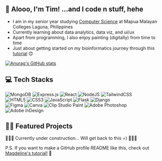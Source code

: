 ## 🤠 Alooo, I'm Tim! ...and I code n stuff, hehe

* I am in my senior year studying [Computer Science](https://mcl.edu.ph/academics/college-of-computer-and-information-science/) at Mapua Malayan Colleges Laguna, Philippines </br>
* Currently learning about data analytics, data viz, and ui/ux </br>
* Apart from programming, I also enjoy painting (digitally) from time to time </br>
* Just about getting started on my bioinformatics journey through this [tutorial](https://www.youtube.com/watch?v=plVLRashaA8&list=PLtqF5YXg7GLlQJUv9XJ3RWdd5VYGwBHrP) 😊 </br>

<!-- https://github.com/anuraghazra/github-readme-stats -->
[![Anurag's GitHub stats](https://github-readme-stats.vercel.app/api?username=tjcguela&theme=tokyonight)](https://github.com/anuraghazra/github-readme-stats)

## 💻 Tech Stacks 
<!-- https://github.com/Ileriayo/markdown-badges -->
<!-- Full Stacks -->
![MongoDB](https://img.shields.io/badge/MongoDB-%234ea94b.svg?style=for-the-badge&logo=mongodb&logoColor=white)
![Express.js](https://img.shields.io/badge/express.js-%23404d59.svg?style=for-the-badge&logo=express&logoColor=%2361DAFB) 
![React](https://img.shields.io/badge/react-%2320232a.svg?style=for-the-badge&logo=react&logoColor=%2361DAFB) 
![NodeJS](https://img.shields.io/badge/node.js-6DA55F?style=for-the-badge&logo=node.js&logoColor=white)
![TailwindCSS](https://img.shields.io/badge/tailwindcss-%2338B2AC.svg?style=for-the-badge&logo=tailwind-css&logoColor=white)</br> <!-- Tech stack 1 ends here -->
![HTML5](https://img.shields.io/badge/html5-%23E34F26.svg?style=for-the-badge&logo=html5&logoColor=white)
![CSS3](https://img.shields.io/badge/css3-%231572B6.svg?style=for-the-badge&logo=css3&logoColor=white)
![JavaScript](https://img.shields.io/badge/javascript-%23323330.svg?style=for-the-badge&logo=javascript&logoColor=%23F7DF1E)
![Flask](https://img.shields.io/badge/flask-%23000.svg?style=for-the-badge&logo=flask&logoColor=white)
![Django](https://img.shields.io/badge/django-%23092E20.svg?style=for-the-badge&logo=django&logoColor=white)</br> <!-- Tech Stack 2 Ends Here -->
![Figma](https://img.shields.io/badge/figma-%23F24E1E.svg?style=for-the-badge&logo=figma&logoColor=white)
![Canva](https://img.shields.io/badge/Canva-%2300C4CC.svg?style=for-the-badge&logo=Canva&logoColor=white)
![Clip Studio Paint](https://img.shields.io/badge/ClipStudioPaint-%23CFD3D3.svg?style=for-the-badge&logo=ClipStudioPaint&logoColor=white)
![Adobe Photoshop](https://img.shields.io/badge/adobe%20photoshop-%2331A8FF.svg?style=for-the-badge&logo=adobe%20photoshop&logoColor=white)
![Adobe InDesign](https://img.shields.io/badge/Adobe%20InDesign-49021F?style=for-the-badge&logo=adobeindesign&logoColor=white)</br> <!-- Design Stuff Ends Here -->

## 👨‍💻 Featured Projects
🚧🚧🚧 Currently under construction... Will get back to this =) 🚧🚧🚧




P.S. If you want to make a GitHub profile README like this, check out [Magdeline's tutorial!](https://www.youtube.com/watch?v=DWFs6aqknqw&t=183s) 👀
